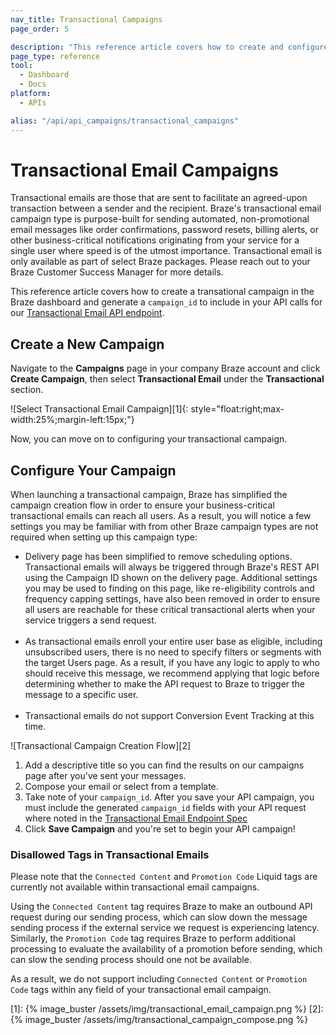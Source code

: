 ```yaml
---
nav_title: Transactional Campaigns
page_order: 5

description: "This reference article covers how to create and configure a new Braze transactional email campaign."
page_type: reference
tool:
  - Dashboard
  - Docs
platform:
  - APIs

alias: "/api/api_campaigns/transactional_campaigns"
---
```


# Transactional Email Campaigns

Transactional emails are those that are sent to facilitate an agreed-upon transaction between a sender and the recipient. Braze's transactional email campaign type is purpose-built for sending automated, non-promotional email messages like order confirmations, password resets, billing alerts, or other business-critical notifications originating from your service for a single user where speed is of the utmost importance. Transactional email is only available as part of select Braze packages. Please reach out to your Braze Customer Success Manager for more details. 

This reference article covers how to create a transational campaign in the Braze dashboard and generate a `campaign_id` to include in your API calls for our [Transactional Email API endpoint]({{site.baseurl}}/api/endpoints/messaging/send_messages/post_send_transactional_message).


## Create a New Campaign
Navigate to the **Campaigns** page in your company Braze account and click __Create Campaign__, then select __Transactional Email__ under the __Transactional__ section.

![Select Transactional Email Campaign][1]{: style="float:right;max-width:25%;margin-left:15px;"}

Now, you can move on to configuring your transactional campaign.

## Configure Your Campaign

When launching a transactional campaign, Braze has simplified the campaign creation flow in order to ensure your business-critical transactional emails can reach all users. As a result, you will notice a few settings you may be familiar with from other Braze campaign types are not required when setting up this campaign type:

- Delivery page has been simplified to remove scheduling options. Transactional emails will always be triggered through Braze's REST API using the Campaign ID shown on the delivery page. Additional settings you may be used to finding on this page, like re-eligibility controls and frequency capping settings, have also been removed in order to ensure all users are reachable for these critical transactional alerts when your service triggers a send request.<br><br>
- As transactional emails enroll your entire user base as eligible, including unsubscribed users, there is no need to specify filters or segments with the target Users page. As a result, if you have any logic to apply to who should receive this message, we recommend applying that logic before determining whether to make the API request to Braze to trigger the message to a specific user.<br><br>
- Transactional emails do not support Conversion Event Tracking at this time.

![Transactional Campaign Creation Flow][2]

1. Add a descriptive title so you can find the results on our campaigns page after you've sent your messages.
2. Compose your email or select from a template. 
3. Take note of your `campaign_id`. After you save your API campaign, you must include the generated `campaign_id` fields with your API request where noted in the [Transactional Email Endpoint Spec]({{site.baseurl}}/api/endpoints/messaging/send_messages/post_send_transactional_message)
4. Click __Save Campaign__ and you're set to begin your API campaign!

### Disallowed Tags in Transactional Emails 

Please note that the `Connected Content` and `Promotion Code` Liquid tags are currently not available within transactional email campaigns. 

Using the `Connected Content` tag requires Braze to make an outbound API request during our sending process, which can slow down the message sending process if the external service we request is experiencing latency.  Similarly, the `Promotion Code` tag requires Braze to perform additional processing to evaluate the availability of a promotion before sending, which can slow the sending process should one not be available.

As a result, we do not support including `Connected Content` or `Promotion Code` tags within any field of your transactional email campaign.


[1]: {% image_buster /assets/img/transactional_email_campaign.png %} 
[2]: {% image_buster /assets/img/transactional_campaign_compose.png %}
